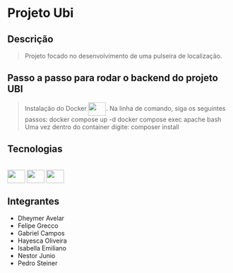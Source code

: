 # Projeto Ubi

## Descrição 
>Projeto focado no desenvolvimento de uma pulseira de localização.

## Passo a passo para rodar o backend do projeto UBI
>Instalação do Docker <img align="center" height="30" width="40" src="https://cdn.jsdelivr.net/gh/devicons/devicon/icons/docker/docker-original.svg" />.
>Na linha de comando, siga os seguintes passos:
docker compose up -d
docker compose exec apache bash
>Uma vez dentro do container digite:
composer install


## Tecnologias 
<div style="display: inline-block"><br>
  <img align="center" height="30" width="40" src="https://cdn.jsdelivr.net/gh/devicons/devicon/icons/apache/apache-original.svg" />
  <img align="center" height="30" width="40" src="https://cdn.jsdelivr.net/gh/devicons/devicon/icons/laravel/laravel-original.svg" />
  <img align="center" height="30" width="40" src="https://cdn.jsdelivr.net/gh/devicons/devicon/icons/docker/docker-original.svg" />
</div>

## Integrantes

-   Dheymer Avelar
-   Felipe Grecco
-   Gabriel Campos
-   Hayesca Oliveira
-   Isabella Emiliano
-   Nestor Junio
-   Pedro Steiner